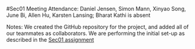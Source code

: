 #Sec01 Meeting
Attendance: Daniel Jensen, Simon Mann, Xinyao Song, June Bi, Allen Hu, Karsten Lansing; Bharat Kathi is absent

Notes:
We created the GitHub repository for the project, and added all of our teammates as collaborators.
We are performing the initial set-up as described in the [Sec01 assignment](https://ucsb.instructure.com/courses/22974/assignments/287222)